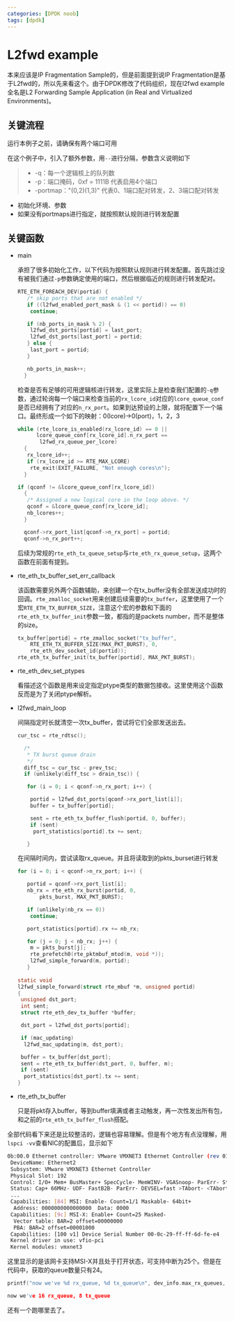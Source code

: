 ```yaml
---
categories: [DPDK noob]
tags: [dpdk]
---
```


# L2fwd example

本来应该是IP Fragmentation Sample的，但是前面提到说IP Fragmentation是基于L2fwd的，所以先来看这个。由于DPDK修改了代码组织，现在l2fwd example全名是L2 Forwarding Sample Application (in Real and Virtualized Environments)。

## 关键流程

运行本例子之前，请确保有两个端口可用

在这个例子中，引入了额外参数，用`--`进行分隔，参数含义说明如下

> - -q：每一个逻辑核上的队列数
> - -p：端口掩码，0xf = 1111B 代表启用4个端口
> - -portmap："(0,2)(1,3)" 代表0、1端口配对转发，2、3端口配对转发

- 初始化环境、参数
- 如果没有portmaps进行指定，就按照默认规则进行转发配置

## 关键函数

- main

  承担了很多初始化工作，以下代码为按照默认规则进行转发配置。首先跳过没有被我们通过`-p`参数确定使用的端口，然后根据临近的规则进行转发配对。

  ```c
  RTE_ETH_FOREACH_DEV(portid) {
     /* skip ports that are not enabled */
     if ((l2fwd_enabled_port_mask & (1 << portid)) == 0)
      continue;
  
     if (nb_ports_in_mask % 2) {
      l2fwd_dst_ports[portid] = last_port;
      l2fwd_dst_ports[last_port] = portid;
     } else {
      last_port = portid;
     }
  
     nb_ports_in_mask++;
    }
  ```

  检查是否有足够的可用逻辑核进行转发，这里实际上是检查我们配置的`-q`参数，通过轮询每一个端口来检查当前的`rx_lcore_id`对应的`lcore_queue_conf`是否已经拥有了对应的`n_rx_port`。如果到达预设的上限，就将配置下一个端口。最终形成一个如下的映射：0(lcore)->0(port)，1，2，3

  ```c
  while (rte_lcore_is_enabled(rx_lcore_id) == 0 ||
        lcore_queue_conf[rx_lcore_id].n_rx_port ==
         l2fwd_rx_queue_per_lcore)
    {
     rx_lcore_id++;
     if (rx_lcore_id >= RTE_MAX_LCORE)
      rte_exit(EXIT_FAILURE, "Not enough cores\n");
    }
  
  if (qconf != &lcore_queue_conf[rx_lcore_id])
    {
     /* Assigned a new logical core in the loop above. */
     qconf = &lcore_queue_conf[rx_lcore_id];
     nb_lcores++;
    }
  
    qconf->rx_port_list[qconf->n_rx_port] = portid;
    qconf->n_rx_port++;
  ```

  后续为常规的`rte_eth_tx_queue_setup`与`rte_eth_rx_queue_setup`，这两个函数在前面有提到。

- rte_eth_tx_buffer_set_err_callback

  该函数需要另外两个函数辅助，来创建一个在tx_buffer没有全部发送成功时的回调。`rte_zmalloc_socket`用来创建后续需要的`tx_buffer`，这里使用了一个宏`RTE_ETH_TX_BUFFER_SIZE`，注意这个宏的参数和下面的`rte_eth_tx_buffer_init`参数一致，都指的是packets number，而不是整体的size。

  ```c
  tx_buffer[portid] = rte_zmalloc_socket("tx_buffer",
      RTE_ETH_TX_BUFFER_SIZE(MAX_PKT_BURST), 0,
      rte_eth_dev_socket_id(portid));
  rte_eth_tx_buffer_init(tx_buffer[portid], MAX_PKT_BURST);
  ```

- rte_eth_dev_set_ptypes

  看描述这个函数是用来设定指定ptype类型的数据包接收。这里使用这个函数反而是为了关闭ptype解析。

- l2fwd_main_loop

  间隔指定时长就清空一次tx_buffer，尝试将它们全部发送出去。

  ```c
  cur_tsc = rte_rdtsc();
  
    /*
     * TX burst queue drain
     */
    diff_tsc = cur_tsc - prev_tsc;
    if (unlikely(diff_tsc > drain_tsc)) {
  
     for (i = 0; i < qconf->n_rx_port; i++) {
  
      portid = l2fwd_dst_ports[qconf->rx_port_list[i]];
      buffer = tx_buffer[portid];
  
      sent = rte_eth_tx_buffer_flush(portid, 0, buffer);
      if (sent)
       port_statistics[portid].tx += sent;
  
     }
  ```

  在间隔时间内，尝试读取rx_queue。并且将读取到的pkts_burset进行转发

  ```c
  for (i = 0; i < qconf->n_rx_port; i++) {
  
     portid = qconf->rx_port_list[i];
     nb_rx = rte_eth_rx_burst(portid, 0,
         pkts_burst, MAX_PKT_BURST);
  
     if (unlikely(nb_rx == 0))
      continue;
  
     port_statistics[portid].rx += nb_rx;
  
     for (j = 0; j < nb_rx; j++) {
      m = pkts_burst[j];
      rte_prefetch0(rte_pktmbuf_mtod(m, void *));
      l2fwd_simple_forward(m, portid);
     }
      
  static void
  l2fwd_simple_forward(struct rte_mbuf *m, unsigned portid)
  {
   unsigned dst_port;
   int sent;
   struct rte_eth_dev_tx_buffer *buffer;
  
   dst_port = l2fwd_dst_ports[portid];
  
   if (mac_updating)
    l2fwd_mac_updating(m, dst_port);
  
   buffer = tx_buffer[dst_port];
   sent = rte_eth_tx_buffer(dst_port, 0, buffer, m);
   if (sent)
    port_statistics[dst_port].tx += sent;
  }
  ```

- rte_eth_tx_buffer

  只是将pkt存入buffer，等到buffer填满或者主动触发，再一次性发出所有包，和之前的`rte_eth_tx_buffer_flush`搭配。

全部代码看下来还是比较整洁的，逻辑也容易理解。但是有个地方有点没理解，用`lspci -vv`查看NIC的配置后，显示如下

```bash
0b:00.0 Ethernet controller: VMware VMXNET3 Ethernet Controller (rev 01)
 DeviceName: Ethernet2
 Subsystem: VMware VMXNET3 Ethernet Controller
 Physical Slot: 192
 Control: I/O+ Mem+ BusMaster+ SpecCycle- MemWINV- VGASnoop- ParErr- Stepping- SERR- FastB2B- DisINTx-
 Status: Cap+ 66MHz- UDF- FastB2B- ParErr- DEVSEL=fast >TAbort- <TAbort- <MAbort- >SERR- <PERR- INTx-
 ...
 Capabilities: [84] MSI: Enable- Count=1/1 Maskable- 64bit+
  Address: 0000000000000000  Data: 0000
 Capabilities: [9c] MSI-X: Enable+ Count=25 Masked-
  Vector table: BAR=2 offset=00000000
  PBA: BAR=2 offset=00001000
 Capabilities: [100 v1] Device Serial Number 00-0c-29-ff-ff-6d-fe-e4
 Kernel driver in use: vfio-pci
 Kernel modules: vmxnet3
```

这里显示的是该网卡支持MSI-X并且处于打开状态，可支持中断为25个。但是在代码中，获取的queue数量只有24。

```c
printf("now we've %d rx_queue, %d tx_queue\n", dev_info.max_rx_queues, dev_info.max_tx_queues);

now we've 16 rx_queue, 8 tx_queue
```

还有一个跑哪里去了。
